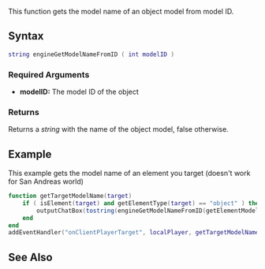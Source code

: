This function gets the model name of an object model from model ID.

Syntax
------

``` lua
string engineGetModelNameFromID ( int modelID )
```

### Required Arguments

-   **modelID:** The model ID of the object

### Returns

Returns a *string* with the name of the object model, false otherwise.

Example
-------

This example gets the model name of an element you target (doesn't work for San Andreas world)

``` lua
function getTargetModelName(target) 
    if ( isElement(target) and getElementType(target) == "object" ) then 
        outputChatBox(tostring(engineGetModelNameFromID(getElementModel(target))))
    end
end
addEventHandler("onClientPlayerTarget", localPlayer, getTargetModelName)
```

See Also
--------
